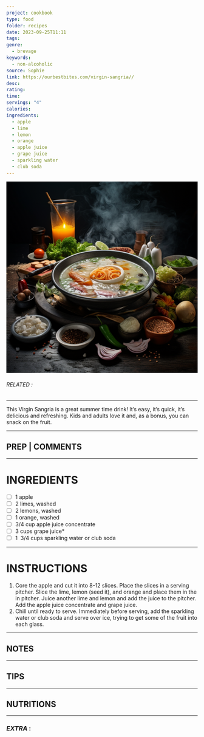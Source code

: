 ```yaml
---
project: cookbook
type: food
folder: recipes
date: 2023-09-25T11:11
tags: 
genre:
  - brevage
keywords:
  - non-alcoholic
source: Sophie
link: https://ourbestbites.com/virgin-sangria//
desc: 
rating: 
time: 
servings: "4"
calories: 
ingredients:
  - apple
  - lime
  - lemon
  - orange
  - apple juice
  - grape juice
  - sparkling water
  - club soda
---
```


![IMAGE](_default.png)

###### *RELATED* : 
---
This Virgin Sangria is a great summer time drink! It’s easy, it’s quick, it’s delicious and refreshing. Kids and adults love it and, as a bonus, you can snack on the fruit.

---
## PREP | COMMENTS



---
# INGREDIENTS

- [ ] 1 apple  
- [ ] 2 limes, washed  
- [ ] 2 lemons, washed  
- [ ] 1 orange, washed  
- [ ] 3/4 cup apple juice concentrate 
- [ ] 3 cups grape juice*  
- [ ] 1  3/4 cups sparkling water or club soda

---
# INSTRUCTIONS

1. Core the apple and cut it into 8-12 slices. Place the slices in a serving pitcher. Slice the lime, lemon (seed it), and orange and place them in the in pitcher. Juice another lime and lemon and add the juice to the pitcher. Add the apple juice concentrate and grape juice.
2. Chill until ready to serve. Immediately before serving, add the sparkling water or club soda and serve over ice, trying to get some of the fruit into each glass.

---
## NOTES



---
## TIPS



---
## NUTRITIONS



---
### *EXTRA* :



